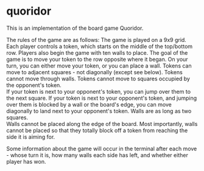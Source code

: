# quoridor

This is an implementation of the board game Quoridor.

The rules of the game are as follows:
    The game is played on a 9x9 grid.
    Each player controls a token, which starts on the middle of the top/bottom row.
    Players also begin the game with ten walls to place.
    The goal of the game is to move your token to the row opposite where it began.
    On your turn, you can either move your token, or you can place a wall.
    Tokens can move to adjacent squares - not diagonally (except see below).
    Tokens cannot move through walls.
    Tokens cannot move to squares occupied by the opponent's token.  
    If your token is next to your opponent's token, you can jump over them to the next square.
    If your token is next to your opponent's token, and jumping over them is blocked by a wall or the board's edge, 
          you can move diagonally to land next to your opponent's token.
    Walls are as long as two squares.  
    Walls cannot be placed along the edge of the board.
    Most importantly, walls cannot be placed so that they totally block off a token from reaching the side it is aiming for.
    
Some information about the game will occur in the terminal after each move - whose turn it is, how many walls each 
      side has left, and whether either player has won.
      

    
